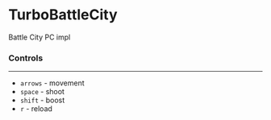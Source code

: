 # TurboBattleCity
Battle City PC impl

### Controls
---

 - `arrows` - movement
 - `space` - shoot
 - `shift` - boost
 - `r` - reload
